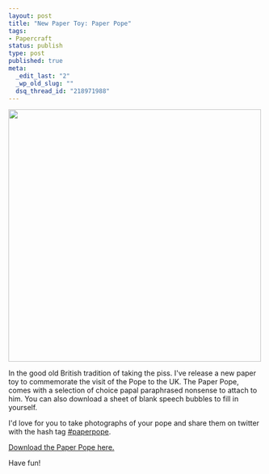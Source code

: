 ```yaml
--- 
layout: post
title: "New Paper Toy: Paper Pope"
tags: 
- Papercraft
status: publish
type: post
published: true
meta: 
  _edit_last: "2"
  _wp_old_slug: ""
  dsq_thread_id: "218971988"
---
```

<a href="http://www.craig-russell.co.uk/papertoy/paper-pope/"><img class="aligncenter size-full wp-image-608" title="pope-large" src="http://www.craig-russell.co.uk/wp-content/uploads/2010/09/pope-large.png" alt="" width="500" height="500" /></a>

In the good old British tradition of taking the piss. I've release a new  paper toy to commemorate the visit of the Pope to the UK. The Paper Pope, comes with a selection of choice papal paraphrased nonsense to attach to him. You can also download a sheet of blank speech bubbles to fill in yourself.

I'd love for you to take photographs of your pope and share them on twitter with the hash tag <a href="http://search.twitter.com/search?q=%23paperpope">#paperpope</a>.

<a href="http://www.craig-russell.co.uk/papertoy/">Download the Paper Pope here.</a>

Have fun!
